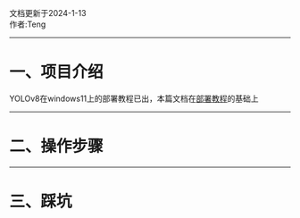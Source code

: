 文档更新于2024-1-13  
作者:Teng
____
# 一、项目介绍
YOLOv8在windows11上的部署教程已出，本篇文档在[部署教程]()的基础上
____
# 二、操作步骤
____
# 三、踩坑
